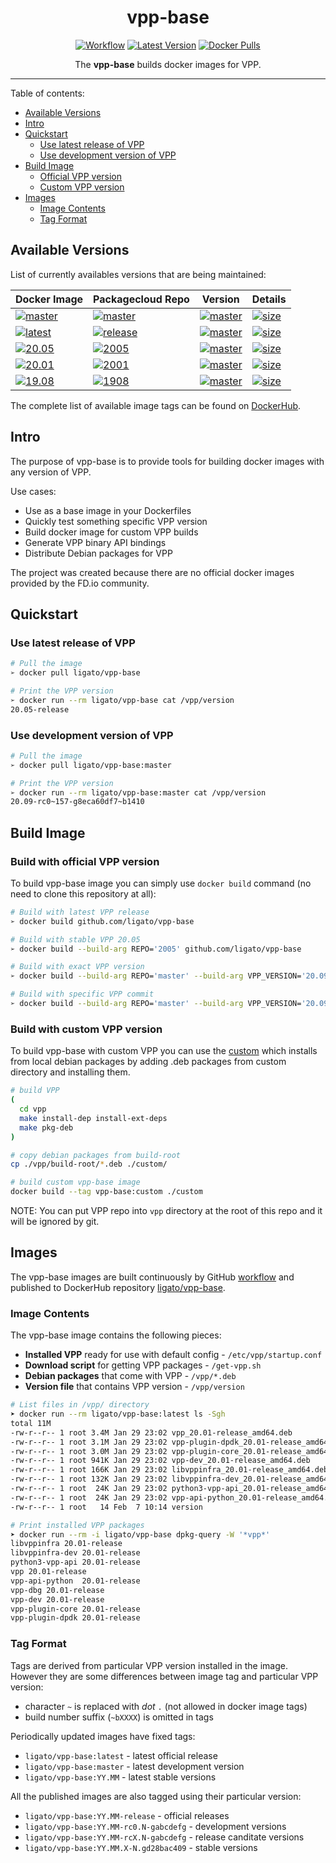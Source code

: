 <h1 align="center">vpp-base</h1>

<p align="center">
  <a href="https://github.com/ligato/vpp-base/actions?query=workflow%3A%22Build+Images%22"><img src="https://github.com/ligato/vpp-base/workflows/Build%20Images/badge.svg" alt="Workflow"></a>
  <a href="https://microbadger.com/images/ligato/vpp-base"><img src="https://img.shields.io/docker/v/ligato/vpp-base/latest.svg" alt="Latest Version"></a>
  <a href="https://hub.docker.com/r/ligato/vpp-base"><img src="https://img.shields.io/docker/pulls/ligato/vpp-base.svg" alt="Docker Pulls"></a>
</p>

<p align="center">The <b>vpp-base</b> builds docker images for VPP.</p>

---

Table of contents:
- [Available Versions](#available-versions)
- [Intro](#intro)
- [Quickstart](#quickstart)
  - [Use latest release of VPP](#use-latest-release-of-vpp)
  - [Use development version of VPP](#use-development-version-of-vpp)
- [Build Image](#build-image)
  - [Official VPP version](#build-with-official-vpp-version)
  - [Custom VPP version](#build-with-custom-vpp-version)
- [Images](#images)
  - [Image Contents](#image-contents)
  - [Tag Format](#tag-format)

## Available Versions

List of currently availables versions that are being maintained:

| Docker Image | Packagecloud Repo | Version | Details |
|---|---|---|---|
|[![master](https://img.shields.io/badge/ligato/vpp--base-master-salmon.svg?logo=docker&logoColor=white&style=popout)](https://hub.docker.com/r/ligato/vpp-base/tags?name=master) | [![master](https://img.shields.io/badge/fdio-master-salmon.svg?logo=debian)](https://packagecloud.io/fdio/master) | [![master](https://img.shields.io/docker/v/ligato/vpp-base/master.svg?color=salmon)](https://img.shields.io/docker/v/ligato/vpp-base/master.svg) | [![size](https://img.shields.io/docker/image-size/ligato/vpp-base/master)](https://microbadger.com/images/ligato/vpp-base:master) |
|[![latest](https://img.shields.io/badge/ligato/vpp--base-latest-brightgreen.svg?logo=docker&logoColor=white&style=popout)](https://hub.docker.com/r/ligato/vpp-base/tags?name=latest) | [![release](https://img.shields.io/badge/fdio-release-brightgreen.svg?logo=debian)](https://packagecloud.io/fdio/release) | [![master](https://img.shields.io/docker/v/ligato/vpp-base/latest.svg?color=brightgreen)](https://img.shields.io/docker/v/ligato/vpp-base/latest.svg) | [![size](https://img.shields.io/docker/image-size/ligato/vpp-base/latest)](https://microbadger.com/images/ligato/vpp-base:latest) |
|[![20.05](https://img.shields.io/badge/ligato/vpp--base-20.05-blue.svg?logo=docker&logoColor=white&style=popout)](https://hub.docker.com/r/ligato/vpp-base/tags?name=20.05) | [![2005](https://img.shields.io/badge/fdio-2005-37327b.svg?logo=debian)](https://packagecloud.io/fdio/2005) | [![master](https://img.shields.io/docker/v/ligato/vpp-base/20.05.svg)](https://img.shields.io/docker/v/ligato/vpp-base/20.05.svg) | [![size](https://img.shields.io/docker/image-size/ligato/vpp-base/20.05)](https://microbadger.com/images/ligato/vpp-base:20.05) |
|[![20.01](https://img.shields.io/badge/ligato/vpp--base-20.01-blue.svg?logo=docker&logoColor=white&style=popout)](https://hub.docker.com/r/ligato/vpp-base/tags?name=20.01) | [![2001](https://img.shields.io/badge/fdio-2001-37327b.svg?logo=debian)](https://packagecloud.io/fdio/2001) | [![master](https://img.shields.io/docker/v/ligato/vpp-base/20.01.svg)](https://img.shields.io/docker/v/ligato/vpp-base/20.01.svg) | [![size](https://img.shields.io/docker/image-size/ligato/vpp-base/20.01)](https://microbadger.com/images/ligato/vpp-base:20.01) |
|[![19.08](https://img.shields.io/badge/ligato/vpp--base-19.08-blue.svg?logo=docker&logoColor=white&style=popout)](https://hub.docker.com/r/ligato/vpp-base/tags?name=19.08) | [![1908](https://img.shields.io/badge/fdio-1908-37327b.svg?logo=debian)](https://packagecloud.io/fdio/1908) | [![master](https://img.shields.io/docker/v/ligato/vpp-base/19.08.svg)](https://img.shields.io/docker/v/ligato/vpp-base/19.08.svg) | [![size](https://img.shields.io/docker/image-size/ligato/vpp-base/19.08)](https://microbadger.com/images/ligato/vpp-base:19.08) |

The complete list of available image tags can be found on [DockerHub][dockerhub-tags].

## Intro

The purpose of vpp-base is to provide tools for building docker images with any version of VPP.

Use cases:
* Use as a base image in your Dockerfiles
* Quickly test something specific VPP version
* Build docker image for custom VPP builds
* Generate VPP binary API bindings
* Distribute Debian packages for VPP

The project was created because there are no official docker images provided by the FD.io community.

## Quickstart

### Use latest release of VPP

```sh
# Pull the image
➢ docker pull ligato/vpp-base

# Print the VPP version
➢ docker run --rm ligato/vpp-base cat /vpp/version
20.05-release
```

### Use development version of VPP

```sh
# Pull the image
➢ docker pull ligato/vpp-base:master

# Print the VPP version
➢ docker run --rm ligato/vpp-base:master cat /vpp/version
20.09-rc0~157-g8eca60df7~b1410
```

## Build Image

### Build with official VPP version

To build vpp-base image you can simply use `docker build` command (no need to clone this repository at all):

```sh
# Build with latest VPP release
➢ docker build github.com/ligato/vpp-base

# Build with stable VPP 20.05
➢ docker build --build-arg REPO='2005' github.com/ligato/vpp-base

# Build with exact VPP version
➢ docker build --build-arg REPO='master' --build-arg VPP_VERSION='20.09-rc0~174-gbfeae8c57' github.com/ligato/vpp-base

# Build with specific VPP commit
➢ docker build --build-arg REPO='master' --build-arg VPP_VERSION='20.09-rc0~[^ ]*-g<commit>' github.com/ligato/vpp-base
```

### Build with custom VPP version

To build vpp-base with custom VPP you can use the [custom](custom/Dockerfile) which installs from local debian packages by adding .deb packages from custom directory and installing them.

```sh
# build VPP
(
  cd vpp
  make install-dep install-ext-deps
  make pkg-deb
)

# copy debian packages from build-root
cp ./vpp/build-root/*.deb ./custom/

# build custom vpp-base image
docker build --tag vpp-base:custom ./custom
```

NOTE: You can put VPP repo into `vpp` directory at the root of this repo and it will be ignored by git.

## Images

The vpp-base images are built continuously by GitHub [workflow](.github/workflows/build-images.yml) and published to DockerHub repository [ligato/vpp-base][dockerhub].

### Image Contents

The vpp-base image contains the following pieces:

- **Installed VPP** ready for use with default config - `/etc/vpp/startup.conf`
- **Download script** for getting VPP packages - `/get-vpp.sh`
- **Debian packages** that come with VPP - `/vpp/*.deb`
- **Version file** that contains VPP version - `/vpp/version`

```sh
# List files in /vpp/ directory
➤ docker run --rm ligato/vpp-base:latest ls -Sgh
total 11M
-rw-r--r-- 1 root 3.4M Jan 29 23:02 vpp_20.01-release_amd64.deb
-rw-r--r-- 1 root 3.1M Jan 29 23:02 vpp-plugin-dpdk_20.01-release_amd64.deb
-rw-r--r-- 1 root 3.0M Jan 29 23:02 vpp-plugin-core_20.01-release_amd64.deb
-rw-r--r-- 1 root 941K Jan 29 23:02 vpp-dev_20.01-release_amd64.deb
-rw-r--r-- 1 root 166K Jan 29 23:02 libvppinfra_20.01-release_amd64.deb
-rw-r--r-- 1 root 132K Jan 29 23:02 libvppinfra-dev_20.01-release_amd64.deb
-rw-r--r-- 1 root  24K Jan 29 23:02 python3-vpp-api_20.01-release_amd64.deb
-rw-r--r-- 1 root  24K Jan 29 23:02 vpp-api-python_20.01-release_amd64.deb
-rw-r--r-- 1 root   14 Feb  7 10:14 version

# Print installed VPP packages
➤ docker run --rm -i ligato/vpp-base dpkg-query -W '*vpp*'
libvppinfra	20.01-release
libvppinfra-dev	20.01-release
python3-vpp-api	20.01-release
vpp	20.01-release
vpp-api-python	20.01-release
vpp-dbg	20.01-release
vpp-dev	20.01-release
vpp-plugin-core	20.01-release
vpp-plugin-dpdk	20.01-release
```

### Tag Format

Tags are derived from particular VPP version installed in the image. However they are some differences between image tag and particular VPP version:
- character `~` is replaced  with _dot_ `.` (not allowed in docker image tags)
- build number suffix (`~bXXXX`) is omitted in tags

Periodically updated images have fixed tags:
- `ligato/vpp-base:latest` - latest official release
- `ligato/vpp-base:master` - latest development version
- `ligato/vpp-base:YY.MM`  - latest stable versions

All the published images are also tagged using their particular version:
- `ligato/vpp-base:YY.MM-release` - official releases
- `ligato/vpp-base:YY.MM-rc0.N-gabcdefg` - development versions
- `ligato/vpp-base:YY.MM-rcX.N-gabcdefg` - release canditate versions
- `ligato/vpp-base:YY.MM.X-N.gd28bac409` - stable versions


<!-- LINKS -->
[dockerhub]: https://hub.docker.com/r/ligato/vpp-base
[dockerhub-tags]: https://hub.docker.com/r/ligato/vpp-base/tags
[dockercloud-builds]: https://hub.docker.com/r/ligato/vpp-base/builds
[packagecloud-fdio]: https://packagecloud.io/fdio
